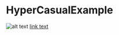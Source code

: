 # HyperCasualExample

![alt text](https://prnt.sc/cwHyWVWG7xIK)
[link text](https://www.youtube.com/watch?v=6A29jQDkUZQ "Chicken Game")
